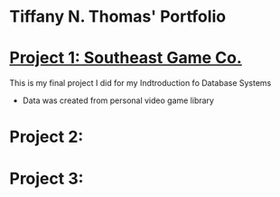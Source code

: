 # Tiffany N. Thomas' Portfolio

# [Project 1: Southeast Game Co.](https://github.com/TiffanyNThomas/SoutheastGameCo_SQL.git)

This is my final project I did for my Indtroduction fo Database Systems

  - Data was created from personal video game library
  
# Project 2:

# Project 3:
